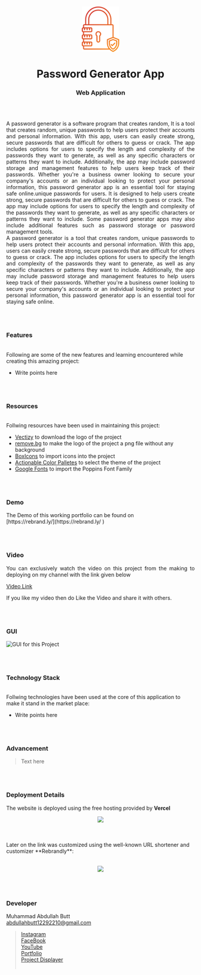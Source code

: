 
 
 
 <p align="center">
  <img src = "/img/logo.png" width="100">
</p>

<h1 align="center">
  Password Generator App
</h1>

<h3 align="center">
  Web Application
</h3>


<br><br>

<p align="justify">
A password generator is a software program that creates random, It  is a tool that creates random, unique passwords to help users protect their accounts and personal information. With this app, users can easily create strong, secure passwords that are difficult for others to guess or crack. The app includes options for users to specify the length and complexity of the passwords they want to generate, as well as any specific characters or patterns they want to include. Additionally, the app may include password storage and management features to help users keep track of their passwords. Whether you're a business owner looking to secure your company's accounts or an individual looking to protect your personal information, this password generator app is an essential tool for staying safe online.unique passwords for users. It is designed to help users create strong, secure passwords that are difficult for others to guess or crack. The app may include options for users to specify the length and complexity of the passwords they want to generate, as well as any specific characters or patterns they want to include. Some password generator apps may also include additional features such as password storage or password management tools. <br>
A password generator is a tool that creates random, unique passwords to help users protect their accounts and personal information. With this app, users can easily create strong, secure passwords that are difficult for others to guess or crack. The app includes options for users to specify the length and complexity of the passwords they want to generate, as well as any specific characters or patterns they want to include. Additionally, the app may include password storage and management features to help users keep track of their passwords. Whether you're a business owner looking to secure your company's accounts or an individual looking to protect your personal information, this password generator app is an essential tool for staying safe online. <br>
</p>


<br><br>
<!-- ................................................................................................................................. -->


### Features
<br>
Following are some of the new features and learning encountered while creating this amazing project:

- Write points here


<br><br>
<!-- ................................................................................................................................. -->


### Resources
<br>
Follwing resources have been used in maintaining this project:

- [Vectizy](https://www.vecteezy.com/vector-art/8328585-password-locked-icon-style) to download the logo of the project
- [remove.bg](https://www.remove.bg/) to make the logo of the project a png file without any background
- [BoxIcons](https://boxicons.com/) to import icons into the project
- [Actionable Color Palletes](https://colorpalettes.colorion.co/#10) to select the theme of the project
- [Google Fonts](https://fonts.google.com/) to import the Poppins Font Family


<br><br>
<!-- ................................................................................................................................. -->


### Demo
<p align="justify">
  The Demo of this working portfolio can be found on <br>
  [https://rebrand.ly/](https://rebrand.ly/ )
</p>


<br><br>
<!-- ................................................................................................................................. -->



### Video
<p align="justify">
You can exclusively watch the video on this project from the making to deploying on my     channel with the link given below<br>

  [Video Link](# ) <br>

  If you like my video then do Like the Video and share it with others.
</p>


<br><br>
<!-- ................................................................................................................................. -->



### GUI
![GUI for this Project](path)


<br><br>
<!-- ................................................................................................................................. -->




### Technology Stack
<br>
Follwing technologies have been used at the core of this application to make it stand in the market place:

- Write points here


<br><br>
<!-- ................................................................................................................................. -->


### Advancement

> Text here

<br><br>
<!-- ................................................................................................................................. -->


### Deployment Details

The website is deployed using the free hosting provided by **Vercel**
<p align = "center">
  <img src = "https://branditechture.agency/brand-logos/wp-content/uploads/wpdm-cache/Vercel-900x0.png" width = "300">
</p>
<br><br>
Later on the link was customized using the well-known URL shortener and customizer **Rebrandly**:<br><br>
<p align = "center">
  <img src = "https://www.rebrandly.com/images/URL-Shortener.fileextension.svg" width = "300">
</p>


<br><br>
<!-- ................................................................................................................................. -->


### Developer

Muhammad Abdullah Butt <br>
abdullahbutt12292210@gmail.com <br>
> [Instagram](https://www.instagram.com/abdullah.butt.22/)<br>
> [FaceBook](https://www.facebook.com/profile.php?id=100076291614529)<br>
> [YouTube](https://www.youtube.com/channel/UCnuOFQyMywg-KuoN-lmav1Q)<br>
> [Portfolio](https://rebrand.ly/MuhammadAbdullahButt_MABCORP)<br>
> [Project Displayer]( https://rebrand.ly/ProjectDisplayer_MABCORP)
<br><br>
<!-- ................................................................................................................................. -->







